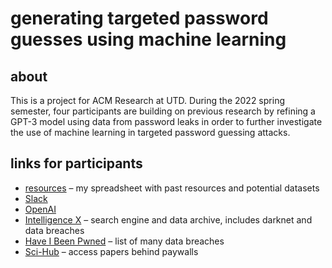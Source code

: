 # generating targeted password guesses using machine learning

## about

This is a project for ACM Research at UTD. During the 2022 spring semester, four participants are building on previous research by refining a GPT-3 model using data from password leaks in order to further investigate the use of machine learning in targeted password guessing attacks.

## links for participants

- [resources](https://docs.google.com/spreadsheets/d/1ZHTnGY7sAK_dt9gkmfszioV2o38MQP8KalAuwCbvQc4/edit#gid=0) – my spreadsheet with past resources and potential datasets
- [Slack](https://acm-research-s22.slack.com)
- [OpenAI](https://beta.openai.com/overview)
- [Intelligence X](https://intelx.io/) – search engine and data archive, includes darknet and data breaches
- [Have I Been Pwned](https://haveibeenpwned.com/PwnedWebsites) – list of many data breaches
- [Sci-Hub](https://sci-hub.se/) – access papers behind paywalls
